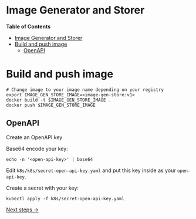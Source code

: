 # Image Generator and Storer

**Table of Contents**
- [Image Generator and Storer](#image-generator-and-storer)
- [Build and push image](#build-and-push-image)
  - [OpenAPI](#openapi)


# Build and push image
```console
# Change image to your image name depending on your registry
export IMAGE_GEN_STORE_IMAGE=<image-gen-store:v1>
docker build -t $IMAGE_GEN_STORE_IMAGE .
docker push $IMAGE_GEN_STORE_IMAGE
```

## OpenAPI
Create an OpenAPI key

Base64 encode your key:
```console
echo -n '<open-api-key>' | base64
```

Edit `k8s/k8s/secret-open-api-key.yaml` and put this key inside as your `open-api-key`.

Create a secret with your key:
```console
kubectl apply -f k8s/secret-open-api-key.yaml
```

[Next steps ->](../launcher/README.md)
